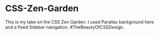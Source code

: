 # CSS-Zen-Garden
This is my take on the CSS Zen Garden. I used Parallax background here and a fixed Sidebar navigation.
#TheBeautyOfCSSDesign.
